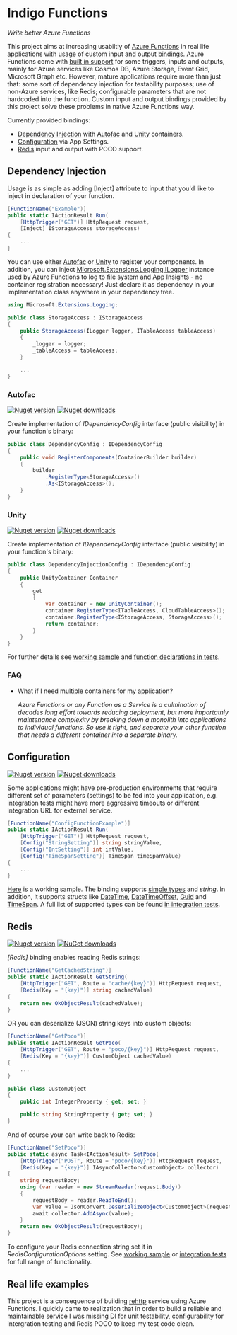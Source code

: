 # Indigo Functions
*Write better Azure Functions*

This project aims at increasing usabiltiy of [Azure Functions](https://azure.microsoft.com/en-us/blog/introducing-azure-functions/) in real life applications with usage of custom input and output [bindings](https://github.com/Azure/azure-webjobs-sdk-extensions/wiki/Binding-Extensions-Overview). Azure Functions come with [built in support](https://docs.microsoft.com/en-us/azure/azure-functions/functions-triggers-bindings) for some triggers, inputs and outputs, mainly for Azure services like Cosmos DB, Azure Storage, Event Grid, Microsoft Graph etc. However, mature applications require more than just that: some sort of dependency injection for testability purposes; use of non-Azure services, like Redis; configurable parameters that are not hardcoded into the function. Custom input and output bindings provided by this project solve these problems in native Azure Functions way.

Currently provided bindings:

* [Dependency Injection](#dependency-injection) with [Autofac](#autofac) and [Unity](#unity) containers.
* [Configuration](#configuration) via App Settings.
* [Redis](#redis) input and output with POCO support.

## Dependency Injection

Usage is as simple as adding [Inject] attribute to input that you'd like to inject in declaration of your function.

```cs
[FunctionName("Example")]
public static IActionResult Run(
    [HttpTrigger("GET")] HttpRequest request,
    [Inject] IStorageAccess storageAccess)
{
    ...
}
```

You can use either [Autofac](#autofac) or [Unity](#unity) to register your components. In addition, you can inject [Microsoft.Extensions.Logging.ILogger](https://github.com/Azure/azure-functions-host/wiki/ILogger) instance used by Azure Functions to log to file system and App Insights - no container registration necessary! Just declare it as dependency in your implementation class anywhere in your dependency tree.

```cs
using Microsoft.Extensions.Logging;

public class StorageAccess : IStorageAccess
{
    public StorageAccess(ILogger logger, ITableAccess tableAccess)
    {
        _logger = logger;
        _tableAccess = tableAccess;
    }

    ...
}
```

### Autofac

[![Nuget version](https://img.shields.io/nuget/v/Indigo.Functions.Autofac.svg)](https://www.nuget.org/packages/Indigo.Functions.Autofac)
[![Nuget downloads](https://img.shields.io/nuget/dt/Indigo.Functions.Autofac.svg)](https://www.nuget.org/packages/Indigo.Functions.Autofac)

Create implementation of *IDependencyConfig* interface (public visibility) in your function's binary:

```cs
public class DependencyConfig : IDependencyConfig
{
    public void RegisterComponents(ContainerBuilder builder)
    {
        builder
            .RegisterType<StorageAccess>()
            .As<IStorageAccess>();
    }
}
```

### Unity

[![Nuget version](https://img.shields.io/nuget/v/Indigo.Functions.Unity.svg)](https://www.nuget.org/packages/Indigo.Functions.Unity)
[![Nuget downloads](https://img.shields.io/nuget/dt/Indigo.Functions.Unity.svg)](https://www.nuget.org/packages/Indigo.Functions.Unity)

Create implementation of *IDependencyConfig* interface (public visibility) in your function's binary:

```cs
public class DependencyInjectionConfig : IDependencyConfig
{
    public UnityContainer Container
    {
        get
        {
            var container = new UnityContainer();
            container.RegisterType<ITableAccess, CloudTableAccess>();
            container.RegisterType<IStorageAccess, StorageAccess>();
            return container;
        }
    }
}
```

For further details see [working sample](sample/InjectionFunctionSample) and [function declarations in tests](test/Indigo.Functions.Injection.IntegrationTests.CorrectConfig).

### FAQ

* What if I need multiple containers for my application?

    *Azure Functions or any Function as a Service is a culmination of decades long effort towards reducing deployment, but more importatnly maintenance complexity by breaking down a monolith into applications to individual functions. So use it right, and separate your other function that needs a different container into a separate binary.*

## Configuration

[![Nuget version](https://img.shields.io/nuget/v/Indigo.Functions.Configuration.svg)](https://www.nuget.org/packages/Indigo.Functions.Configuration)
[![Nuget downloads](https://img.shields.io/nuget/dt/Indigo.Functions.Configuration.svg)](https://www.nuget.org/packages/Indigo.Functions.Configuration)

Some applications might have pre-production environments that require different set of parameters (settings) to be fed into your application, e.g. integration tests might have more aggressive timeouts or different integration URL for external service.

```cs
[FunctionName("ConfigFunctionExample")]
public static IActionResult Run(
    [HttpTrigger("GET")] HttpRequest request,
    [Config("StringSetting")] string stringValue,
    [Config("IntSetting")] int intValue,
    [Config("TimeSpanSetting")] TimeSpan timeSpanValue)
{
    ...
}
```

[Here](sample/ConfigurationFunctionSample) is a working sample. The binding supports [simple types](https://docs.microsoft.com/en-us/dotnet/csharp/language-reference/keywords/built-in-types-table) and *string*. In addition, it supports structs like [DateTime](https://docs.microsoft.com/en-us/dotnet/api/system.datetime), [DateTimeOffset](https://docs.microsoft.com/en-us/dotnet/api/system.datetimeoffset), [Guid](https://docs.microsoft.com/en-us/dotnet/api/system.guid) and [TimeSpan](https://docs.microsoft.com/en-us/dotnet/api/system.timespan). A full list of supported types can be found [in integration tests](test/Indigo.Functions.Configuration.IntegrationTests.Target/Function.cs).

## Redis

[![Nuget version](https://img.shields.io/nuget/v/Indigo.Functions.Redis.svg)](https://www.nuget.org/packages/Indigo.Functions.Redis)
[![NuGet downloads](https://img.shields.io/nuget/dt/Indigo.Functions.Redis.svg)](https://www.nuget.org/packages/Indigo.Functions.Redis)


*[Redis]* binding enables reading Redis strings:

```cs
[FunctionName("GetCachedString")]
public static IActionResult GetString(
    [HttpTrigger("GET", Route = "cache/{key}")] HttpRequest request,
    [Redis(Key = "{key}")] string cachedValue)
{
    return new OkObjectResult(cachedValue);
}
```

OR you can deserialize (JSON) string keys into custom objects:

```cs
[FunctionName("GetPoco")]
public static IActionResult GetPoco(
    [HttpTrigger("GET", Route = "poco/{key}")] HttpRequest request,
    [Redis(Key = "{key}")] CustomObject cachedValue)
{
    ...
}

public class CustomObject
{
    public int IntegerProperty { get; set; }

    public string StringProperty { get; set; }
}
```

And of course your can write back to Redis:

```cs
[FunctionName("SetPoco")]
public static async Task<IActionResult> SetPoco(
    [HttpTrigger("POST", Route = "poco/{key}")] HttpRequest request,
    [Redis(Key = "{key}")] IAsyncCollector<CustomObject> collector)
{
    string requestBody;
    using (var reader = new StreamReader(request.Body))
    {
        requestBody = reader.ReadToEnd();
        var value = JsonConvert.DeserializeObject<CustomObject>(requestBody);
        await collector.AddAsync(value);
    }
    return new OkObjectResult(requestBody);
}
```

To configure your Redis connection string set it in *RedisConfigurationOptions* setting. See [working sample](sample/RedisFunctionSample) or [integration tests](test/Indigo.Functions.Redis.IntegrationTests.Target) for full range of functionality.

## Real life examples

This project is a consequence of building [rehttp](https://github.com/daulet/rehttp) service using Azure Functions. I quickly came to realization that in order to build a reliable and maintainable service I was missing DI for unit testability, configurability for intergration testing and Redis POCO to keep my test code clean.
